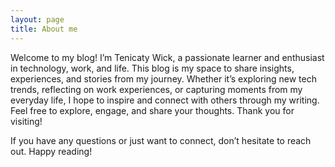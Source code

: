 ```yaml
---
layout: page
title: About me
---
```


Welcome to my blog! I’m Tenicaty Wick, a passionate learner and enthusiast in technology, work, and life. This blog is my space to share insights, experiences, and stories from my journey. Whether it’s exploring new tech trends, reflecting on work experiences, or capturing moments from my everyday life, I hope to inspire and connect with others through my writing. Feel free to explore, engage, and share your thoughts. Thank you for visiting!

If you have any questions or just want to connect, don’t hesitate to reach out. Happy reading!
